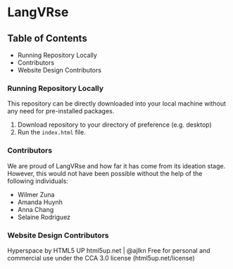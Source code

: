 # LangVRse
## Table of Contents
- Running Repository Locally
- Contributors
- Website Design Contributors

### Running Repository Locally
This repository can be directly downloaded into your local machine without any need for pre-installed packages.
1. Download repository to your directory of preference (e.g. desktop)
2. Run the `index.html` file.

### Contributors
We are proud of LangVRse and how far it has come from its ideation stage. However, this would not have been possible without the help of the following individuals:

- Wilmer Zuna
- Amanda Huynh
- Anna Chang
- Selaine Rodriguez

### Website Design Contributors
Hyperspace by HTML5 UP
html5up.net | @ajlkn
Free for personal and commercial use under the CCA 3.0 license (html5up.net/license)